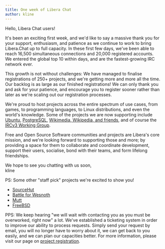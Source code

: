```yaml
---
title: One week of Libera Chat
author: kline
---
```


Hello, Libera Chat users!

It's been an exciting first week, and we'd like to say a massive thank you for
your support, enthusiasm, and patience as we continue to work to bring
Libera.Chat up to full capacity. In these first few days, we've been able to
reach 16,500 simultaneous connections and 20,000 registered accounts. We
entered the global top 10 within days, and are the fastest-growing IRC network
ever.

This growth is not without challenges: We have managed to finalise
registrations of 250+ projects, and we're getting more and more all the time.
Our backlog is as large as our finished registrations! We can only thank you
and ask for your patience, and encourage you to register sooner rather than
later as we're scaling out our registration processes.

We're proud to host projects across the entire spectrum of use cases, from
games, to programming languages, to Linux distributions, and even the world's
knowledge. Some of the projects we are now supporting include [Ubuntu][1],
[PostgreSQL][2], [Wikimedia, Wikipedia, and friends][3], and of course the
[IRCv3 Working Group][4].

Free and Open Source Software communities and projects are Libera's core
mission, and we're looking forward to supporting those and more; by providing a
space for them to collaborate and coordinate development, support their users,
socialise, bond with their teams, and form lifelong friendships.

We hope to see you chatting with us soon,\
kline

PS: Some other "staff pick" projects we're excited to show you!

- [SourceHut](https://sourcehut.org/blog/2021-05-19-liberachat/)
- [Battle for Wesnoth](https://twitter.com/Wesnoth/status/1396298348118913025)
- [Mutt](http://lists.mutt.org/pipermail/mutt-announce/Week-of-Mon-20210517/000037.html)
- [FreeBSD](https://wiki.freebsd.org/IRC/Official-FreeBSD-IRC-channels-now-on-Libera-Chat)

PPS: We keep hearing "we will wait with contacting you as you must be
overworked, right now" a lot. We've established a ticketing system in order to
improve our ability to process requests. Simply send your request by email, you
will no longer have to worry about it, we can get back to you easily, and we
can plan our capacities better. For more information, please visit our page on
[project registration](https://libera.chat/chanreg#registering-a-channel).

[1]: https://lists.ubuntu.com/archives/ubuntu-irc/2021-May/001923.html
[2]: https://www.postgresql.org/about/news/migration-of-postgresql-irc-channels-2216/
[3]: https://meta.wikimedia.org/wiki/IRC/Migrating_to_Libera_Chat
[4]: https://twitter.com/IRCv3/status/1395425788447674372
